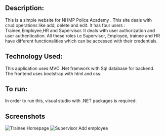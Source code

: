 ## Description:
This is a simple website for NHMP Police Academy . This site deals with crud operations like add, delete and edit. It has four users : Trainee,Employee,HR and Supervisor. It deals with user authorization and user authentication. All these roles i.e Supervisor, Employee, trainee and HR have different functionalities which can be accessed with their credentials. 

## Technology Used:
This application uses MVC .Net framwork with Sql database for backend. The frontend uses bootstrap with html and css.

## To run:
In order to run this, visual studio with .NET packages is required.

## Screenshots
![Trainee Homepage](https://user-images.githubusercontent.com/79398852/120933294-e1689b80-c712-11eb-9358-db80eab484d3.PNG)
![Supervisor Add employee](https://user-images.githubusercontent.com/79398852/120933308-f47b6b80-c712-11eb-8e98-e2ed3b7c81be.PNG)



 
